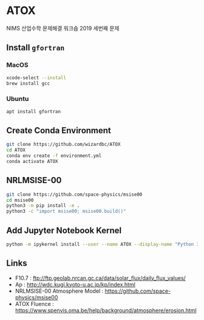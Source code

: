 # ATOX
NIMS 산업수학 문제해결 워크숍 2019 세번째 문제

## Install `gfortran`

### MacOS
```bash
xcode-select --install
brew install gcc
```

### Ubuntu
```bash
apt install gfortran
```

## Create Conda Environment
```bash
git clone https://github.com/wizardbc/ATOX
cd ATOX
conda env create -f environment.yml
conda activate ATOX
```

## NRLMSISE-00
```bash
git clone https://github.com/space-physics/msise00
cd msise00
python3 -m pip install -e .
python3 -c "import msise00; msise00.build()"
```

## Add Jupyter Notebook Kernel
```bash
python -m ipykernel install --user --name ATOX --display-name "Python 3 (ATOX)"
```

## Links

* F10.7 : ftp://ftp.geolab.nrcan.gc.ca/data/solar_flux/daily_flux_values/
* Ap : http://wdc.kugi.kyoto-u.ac.jp/kp/index.html
* NRLMSISE-00 Atmosphere Model : https://github.com/space-physics/msise00
* ATOX Fluence : https://www.spenvis.oma.be/help/background/atmosphere/erosion.html
